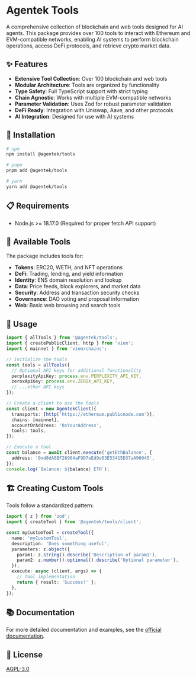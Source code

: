 # Agentek Tools

A comprehensive collection of blockchain and web tools designed for AI agents. This package provides over 100 tools to interact with Ethereum and EVM-compatible networks, enabling AI systems to perform blockchain operations, access DeFi protocols, and retrieve crypto market data.

## ✨ Features

- **Extensive Tool Collection**: Over 100 blockchain and web tools
- **Modular Architecture**: Tools are organized by functionality
- **Type Safety**: Full TypeScript support with strict typing
- **Chain Agnostic**: Works with multiple EVM-compatible networks
- **Parameter Validation**: Uses Zod for robust parameter validation
- **DeFi Ready**: Integration with Uniswap, Aave, and other protocols
- **AI Integration**: Designed for use with AI systems

## 🚀 Installation

```bash
# npm
npm install @agentek/tools

# pnpm
pnpm add @agentek/tools

# yarn
yarn add @agentek/tools
```

## 📋 Requirements

- Node.js >= 18.17.0 (Required for proper fetch API support)

## 🧰 Available Tools

The package includes tools for:

- **Tokens**: ERC20, WETH, and NFT operations
- **DeFi**: Trading, lending, and yield information
- **Identity**: ENS domain resolution and lookup
- **Data**: Price feeds, block explorers, and market data
- **Security**: Address and transaction security checks
- **Governance**: DAO voting and proposal information
- **Web**: Basic web browsing and search tools

## 🔧 Usage

```typescript
import { allTools } from '@agentek/tools';
import { createPublicClient, http } from 'viem';
import { mainnet } from 'viem/chains';

// Initialize the tools
const tools = allTools({
  // Optional API keys for additional functionality
  perplexityApiKey: process.env.PERPLEXITY_API_KEY,
  zeroxApiKey: process.env.ZEROX_API_KEY,
  // ...other API keys
});

// Create a client to use the tools
const client = new AgentekClient({
  transports: [http('https://ethereum.publicnode.com')],
  chains: [mainnet],
  accountOrAddress: '0xYourAddress',
  tools: tools,
});

// Execute a tool
const balance = await client.execute('getEthBalance', {
  address: '0xd8dA6BF26964aF9D7eEd9e03E53415D37aA96045',
});
console.log(`Balance: ${balance} ETH`);
```

## 🏗️ Creating Custom Tools

Tools follow a standardized pattern:

```typescript
import { z } from 'zod';
import { createTool } from '@agentek/tools/client';

const myCustomTool = createTool({
  name: 'myCustomTool',
  description: 'Does something useful',
  parameters: z.object({
    param1: z.string().describe('Description of param1'),
    param2: z.number().optional().describe('Optional parameter'),
  }),
  execute: async (client, args) => {
    // Tool implementation
    return { result: 'Success!' };
  },
});
```

## 📚 Documentation

For more detailed documentation and examples, see the [official documentation](https://github.com/NaniDAO/agentek).

## 📄 License

[AGPL-3.0](https://www.gnu.org/licenses/agpl-3.0.en.html)